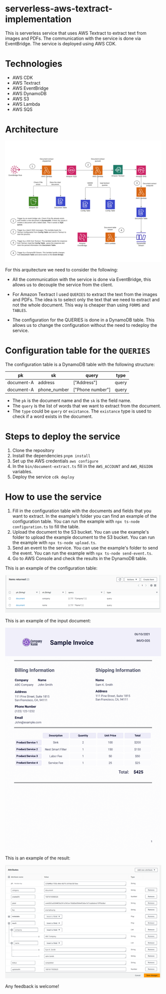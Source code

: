 # serverless-aws-textract-implementation

This is serverless service that uses AWS Textract to extract text from images and PDFs. The communication with the service is done via EventBridge. The service is deployed using AWS CDK.


# Technologies

- AWS CDK
- AWS Textract
- AWS EventBridge
- AWS DynamoDB
- AWS S3
- AWS Lambda
- AWS SQS


# Architecture

![Architecture OW](https://github.com/skaznowiecki/document-extract/blob/main/assets/architecture.png)


For this arquitecture we need to consider the following:

- All the communication with the service is done via EventBridge, this allows us to decouple the service from the client.

- For Amazon Textract I used `QUERIES` to extract the text from the images and PDFs. The idea is to select only the text that we need to extract and not the whole document. This way is cheaper than using `FORMS` and `TABLES`.

- The configuration for the QUERIES is done in a DynamoDB table. This allows us to change the configuration without the need to redeploy the service.


# Configuration table for the `QUERIES`

The configuration table is a DynamoDB table with the following structure:

| pk | sk | query | type |
| --- | --- | --- | --- |
| document-A | address | ["Address"] | query |
| document-A | phone_number | ["Phone number"] | query |


- The `pk` is the document name and the `sk` is the field name. 
- The `query` is the list of words that we want to extract from the document. 
- The `type` could be `query` or `existance`. The `existance` type is used to check if a word exists in the document.

# Steps to deploy the service

1. Clone the repository
2. Install the dependencies `pnpm install`
3. Set up the AWS credentials `aws configure`
4. In the `bin/document-extract.ts` fill in the `AWS_ACCOUNT` and `AWS_REGION` variables.
4. Deploy the service `cdk deploy`

# How to use the service

1. Fill in the configuration table with the documents and fields that you want to extract. In the example's folder you can find an example of the configuration table. You can run the example with `npx ts-node configuration.ts` to fill the table.
2. Upload the document to the S3 bucket. You can use the example's folder to upload the example document to the S3 bucket. You can run the example with `npx ts-node upload.ts`.
3. Send an event to the service. You can use the example's folder to send the event. You can run the example with `npx ts-node send-event.ts`.
4. Go to AWS Console and check the results in the DynamoDB table.


This is an example of the configuration table:

![Configuration table](https://github.com/skaznowiecki/document-extract/blob/main/assets/configuration-table.png)


This is an example of the input document:

![Input document](https://github.com/skaznowiecki/document-extract/blob/main/assets/sample-invoice.png)


This is an example of the result:

![Result](https://github.com/skaznowiecki/document-extract/blob/main/assets/result.png)




Any feedback is welcome!